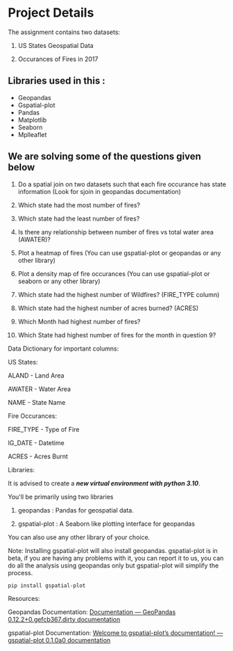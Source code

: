 # Project Details

The assignment contains two datasets:

1. US States Geospatial Data

2. Occurances of Fires in 2017

## Libraries used in this :
- Geopandas
- Gspatial-plot
- Pandas
- Matplotlib
- Seaborn
- Mplleaflet

## We are solving some of the questions given below


1. Do a spatial join on two datasets such that each fire occurance has state information (Look for sjoin in geopandas documentation)

2. Which state had the most number of fires?

3. Which state had the least number of fires?

4. Is there any relationship between number of fires vs total water area (AWATER)?

5. Plot a heatmap of fires (You can use gspatial-plot or geopandas or any other library)

6. Plot a density map of fire occurances (You can use gspatial-plot or seaborn or any other library)

7. Which state had the highest number of Wildfires? (FIRE_TYPE column)

8. Which state had the highest number of  acres burned? (ACRES)

9. Which Month had highest number of fires?

10. Which State had highest number of fires for the month in question 9?

Data Dictionary for important columns:

US States:

ALAND - Land Area

AWATER - Water Area

NAME - State Name

Fire Occurances:

FIRE_TYPE - Type of Fire

IG_DATE - Datetime

ACRES - Acres Burnt

Libraries:

It is advised to create a ***new virtual environment with python 3.10***.

You'll be primarily using two libraries

1. geopandas : Pandas for geospatial data.

2. gspatial-plot : A Seaborn like plotting interface for geopandas

You can also use any other library of your choice.

Note: Installing gspatial-plot will also install geopandas. gspatial-plot is in beta, if you are having any problems with it, you can report it to us, you can do all the analysis using geopandas only but gspatial-plot will simplify the process.

`pip install gspatial-plot`

Resources:

Geopandas Documentation: [Documentation &#8212; GeoPandas 0.12.2+0.gefcb367.dirty documentation](https://geopandas.org/en/stable/docs.html)

gspatial-plot Documentation:  [Welcome to gspatial-plot’s documentation! &mdash; gspatial-plot 0.1.0a0 documentation](https://gspatial-plot.readthedocs.io/en/latest/)
